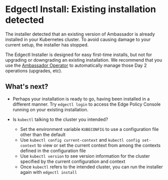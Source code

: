 # Edgectl Install: Existing installation detected

The installer detected that an existing version of Ambassador is already installed in your Kubernetes cluster. To avoid causing damage to your current setup, the installer has stopped. 

The Edgectl Installer is designed for easy first-time installs, but not for upgrading or downgrading an existing installation. We recommend that you use the [Ambassador Operator](../../aes-operator/) to automatically manage those Day 2 operations (upgrades, etc).

## What's next?

* Perhaps your installation is ready to go, having been installed in a different manner. Try `edgectl login` to access the Edge Policy Console running on your existing installation.

* Is `kubectl` talking to the cluster you intended?
  * Set the environment variable `KUBECONFIG` to use a configuration file other than the default
  * Use `kubectl config current-context` and `kubectl config set-context` to view or set the current context from among the contexts defined in the configuration file
  * Use `kubectl version` to see version information for the cluster specified by the current configuration and context
  * Once `kubectl` refers to the intended cluster, you can run the installer again with `edgectl install`

